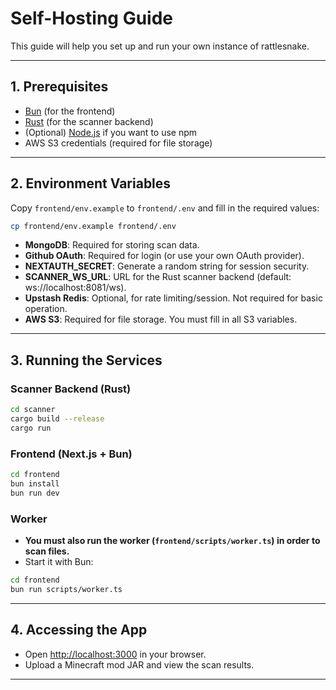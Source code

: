# Self-Hosting Guide

This guide will help you set up and run your own instance of rattlesnake.

---

## 1. Prerequisites

- [Bun](https://bun.sh/) (for the frontend)
- [Rust](https://rust-lang.org/) (for the scanner backend)
- (Optional) [Node.js](https://nodejs.org/) if you want to use npm
- AWS S3 credentials (required for file storage)

---

## 2. Environment Variables

Copy `frontend/env.example` to `frontend/.env` and fill in the required values:

```sh
cp frontend/env.example frontend/.env
```

- **MongoDB**: Required for storing scan data.
- **Github OAuth**: Required for login (or use your own OAuth provider).
- **NEXTAUTH_SECRET**: Generate a random string for session security.
- **SCANNER_WS_URL**: URL for the Rust scanner backend (default: ws://localhost:8081/ws).
- **Upstash Redis**: Optional, for rate limiting/session. Not required for basic operation.
- **AWS S3**: Required for file storage. You must fill in all S3 variables.

---

## 3. Running the Services

### Scanner Backend (Rust)

```sh
cd scanner
cargo build --release
cargo run
```

### Frontend (Next.js + Bun)

```sh
cd frontend
bun install
bun run dev
```

### Worker

- **You must also run the worker (`frontend/scripts/worker.ts`) in order to scan files.**
- Start it with Bun:

```sh
cd frontend
bun run scripts/worker.ts
```

---

## 4. Accessing the App

- Open [http://localhost:3000](http://localhost:3000) in your browser.
- Upload a Minecraft mod JAR and view the scan results.

---